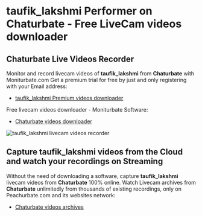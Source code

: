 # taufik_lakshmi Performer on Chaturbate - Free LiveCam videos downloader

## Chaturbate Live Videos Recorder

Monitor and record livecam videos of **taufik_lakshmi** from **Chaturbate** with Moniturbate.com
Get a premium trial for free by just and only registering with your Email address:
* [taufik_lakshmi Premium videos downloader](https://moniturbate.com/request-demo-licence-key.html)

Free livecam videos downloader - Moniturbate Software:
* [Chaturbate videos downloader](https://moniturbate.com/moniturbate-download-software.html)

![taufik_lakshmi livecam videos recorder](https://peachurnet.com/templates/moniturbate-software.png)


## Capture taufik_lakshmi videos from the Cloud and watch your recordings on Streaming

Without the need of downloading a software, capture **taufik_lakshmi** livecam videos from **Chaturbate** 100% online.
Watch Livecam archives from **Chaturbate** unlimitedly from thousands of existing recordings, only on Peachurbate.com and its websites network:
* [Chaturbate videos archives](https://peachurnet.com/)